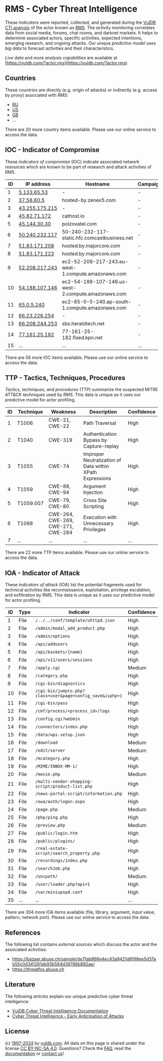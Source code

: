 # RMS - Cyber Threat Intelligence

These _indicators_ were reported, collected, and generated during the [VulDB CTI analysis](https://vuldb.com/?kb.cti) of the actor known as [RMS](https://vuldb.com/?actor.rms). The _activity monitoring_ correlates data from social media, forums, chat rooms, and darknet markets. It helps to determine associated actors, specific activities, expected intentions, emerging research, and ongoing attacks. Our unique _predictive model_ uses _big data_ to forecast activities and their characteristics.

_Live data_ and more _analysis capabilities_ are available at [https://vuldb.com/?actor.rms](https://vuldb.com/?actor.rms)

## Countries

These _countries_ are directly (e.g. origin of attacks) or indirectly (e.g. access by proxy) associated with RMS:

* [RU](https://vuldb.com/?country.ru)
* [US](https://vuldb.com/?country.us)
* [GB](https://vuldb.com/?country.gb)
* ...

There are 20 more country items available. Please use our online service to access the data.

## IOC - Indicator of Compromise

These _indicators of compromise_ (IOC) indicate associated network resources which are known to be part of research and attack activities of RMS.

ID | IP address | Hostname | Campaign | Confidence
-- | ---------- | -------- | -------- | ----------
1 | [5.133.65.53](https://vuldb.com/?ip.5.133.65.53) | - | - | High
2 | [37.58.60.5](https://vuldb.com/?ip.37.58.60.5) | hosted-by.zenex5.com | - | High
3 | [43.255.175.215](https://vuldb.com/?ip.43.255.175.215) | - | - | High
4 | [45.82.71.172](https://vuldb.com/?ip.45.82.71.172) | cathost.io | - | High
5 | [45.144.30.30](https://vuldb.com/?ip.45.144.30.30) | polzovatel.com | - | High
6 | [50.240.232.117](https://vuldb.com/?ip.50.240.232.117) | 50-240-232-117-static.hfc.comcastbusiness.net | - | High
7 | [51.83.171.208](https://vuldb.com/?ip.51.83.171.208) | hosted.by.majorcore.com | - | High
8 | [51.83.171.223](https://vuldb.com/?ip.51.83.171.223) | hosted.by.majorcore.com | - | High
9 | [52.208.217.243](https://vuldb.com/?ip.52.208.217.243) | ec2-52-208-217-243.eu-west-1.compute.amazonaws.com | - | Medium
10 | [54.188.107.146](https://vuldb.com/?ip.54.188.107.146) | ec2-54-188-107-146.us-west-2.compute.amazonaws.com | - | Medium
11 | [65.0.5.240](https://vuldb.com/?ip.65.0.5.240) | ec2-65-0-5-240.ap-south-1.compute.amazonaws.com | - | Medium
12 | [66.23.226.254](https://vuldb.com/?ip.66.23.226.254) | - | - | High
13 | [66.208.244.253](https://vuldb.com/?ip.66.208.244.253) | sbs.heraldtech.net | - | High
14 | [77.161.25.182](https://vuldb.com/?ip.77.161.25.182) | 77-161-25-182.fixed.kpn.net | - | High
15 | ... | ... | ... | ...

There are 56 more IOC items available. Please use our online service to access the data.

## TTP - Tactics, Techniques, Procedures

_Tactics, techniques, and procedures_ (TTP) summarize the suspected MITRE ATT&CK techniques used by _RMS_. This data is unique as it uses our predictive model for actor profiling.

ID | Technique | Weakness | Description | Confidence
-- | --------- | -------- | ----------- | ----------
1 | T1006 | CWE-21, CWE-22 | Path Traversal | High
2 | T1040 | CWE-319 | Authentication Bypass by Capture-replay | High
3 | T1055 | CWE-74 | Improper Neutralization of Data within XPath Expressions | High
4 | T1059 | CWE-88, CWE-94 | Argument Injection | High
5 | T1059.007 | CWE-79, CWE-80 | Cross Site Scripting | High
6 | T1068 | CWE-264, CWE-269, CWE-271, CWE-284 | Execution with Unnecessary Privileges | High
7 | ... | ... | ... | ...

There are 22 more TTP items available. Please use our online service to access the data.

## IOA - Indicator of Attack

These _indicators of attack_ (IOA) list the potential fragments used for technical activities like reconnaissance, exploitation, privilege escalation, and exfiltration by RMS. This data is unique as it uses our predictive model for actor profiling.

ID | Type | Indicator | Confidence
-- | ---- | --------- | ----------
1 | File | `/../../conf/template/uhttpd.json` | High
2 | File | `/admin/modal_add_product.php` | High
3 | File | `/admin/options` | High
4 | File | `/api/addusers` | High
5 | File | `/api/baskets/{name}` | High
6 | File | `/api/v11/users/sessions` | High
7 | File | `/apply.cgi` | Medium
8 | File | `/category.php` | High
9 | File | `/cgi-bin/diagnostics` | High
10 | File | `/cgi-bin/jumpto.php?class=user&page=config_save&isphp=1` | High
11 | File | `/cgi-bin/pass` | High
12 | File | `/cmf/process/<process_id>/logs` | High
13 | File | `/config.cgi?webmin` | High
14 | File | `/connectors/index.php` | High
15 | File | `/data/wps.setup.json` | High
16 | File | `/download` | Medium
17 | File | `/edit/server` | Medium
18 | File | `/mcategory.php` | High
19 | File | `/MIME/INBOX-MM-1/` | High
20 | File | `/movie.php` | Medium
21 | File | `/multi-vendor-shopping-script/product-list.php` | High
22 | File | `/news-portal-script/information.php` | High
23 | File | `/owa/auth/logon.aspx` | High
24 | File | `/page.php` | Medium
25 | File | `/php/ping.php` | High
26 | File | `/preview.php` | Medium
27 | File | `/public/login.htm` | High
28 | File | `/public/plugins/` | High
29 | File | `/real-estate-script/search_property.php` | High
30 | File | `/recordings/index.php` | High
31 | File | `/searchJob.php` | High
32 | File | `/uncpath/` | Medium
33 | File | `/user/loader.php?api=1` | High
34 | File | `/var/miniupnpd.conf` | High
35 | ... | ... | ...

There are 304 more IOA items available (file, library, argument, input value, pattern, network port). Please use our online service to access the data.

## References

The following list contains _external sources_ which discuss the actor and the associated activities:

* https://bazaar.abuse.ch/sample/de7fab866e4ec43a9421d6f98ee5d37ab55c0d341261eb93b564d39786b882ae/
* https://threatfox.abuse.ch

## Literature

The following _articles_ explain our unique predictive cyber threat intelligence:

* [VulDB Cyber Threat Intelligence Documentation](https://vuldb.com/?kb.cti)
* [Cyber Threat Intelligence - Early Anticipation of Attacks](https://www.scip.ch/en/?labs.20201022)

## License

(c) [1997-2024](https://vuldb.com/?kb.changelog) by [vuldb.com](https://vuldb.com/?kb.about). All data on this page is shared under the license [CC BY-NC-SA 4.0](https://creativecommons.org/licenses/by-nc-sa/4.0/). Questions? Check the [FAQ](https://vuldb.com/?kb.faq), read the [documentation](https://vuldb.com/?kb) or [contact us](https://vuldb.com/?contact)!
